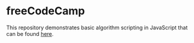 # freeCodeCamp

This repository demonstrates basic algorithm scripting in JavaScript that can be found [here](https://www.freecodecamp.org/learn).
